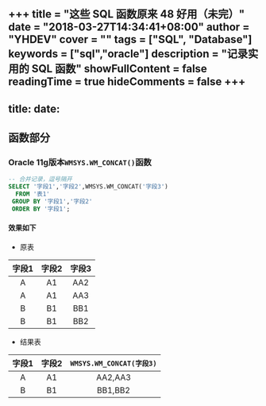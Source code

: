 +++
title = "这些 SQL 函数原来 48 好用（未完）"
date = "2018-03-27T14:34:41+08:00"
author = "YHDEV"
cover = ""
tags = ["SQL", "Database"]
keywords = ["sql","oracle"]
description = "记录实用的 SQL 函数"
showFullContent = false
readingTime = true
hideComments = false
+++
---
title: 
date: 
---
## 函数部分
### Oracle 11g版本`WMSYS.WM_CONCAT()`函数
```sql
-- 合并记录，逗号隔开
SELECT '字段1','字段2',WMSYS.WM_CONCAT('字段3')
  FROM '表1'
 GROUP BY '字段1','字段2'
 ORDER BY '字段1';
```
#### 效果如下
- 原表

| 字段1 | 字段2 | 字段3 |
| :---: | :---: | :---: |
|   A   |  A1   |  AA2  |
|   A   |  A1   |  AA3  |
|   B   |  B1   |  BB1  |
|   B   |  B1   |  BB2  |

- 结果表

| 字段1 | 字段2 | `WMSYS.WM_CONCAT(字段3)` |
| :---: | :---: | :----------------------: |
|   A   |  A1   |         AA2,AA3          |
|   B   |  B1   |         BB1,BB2          |
